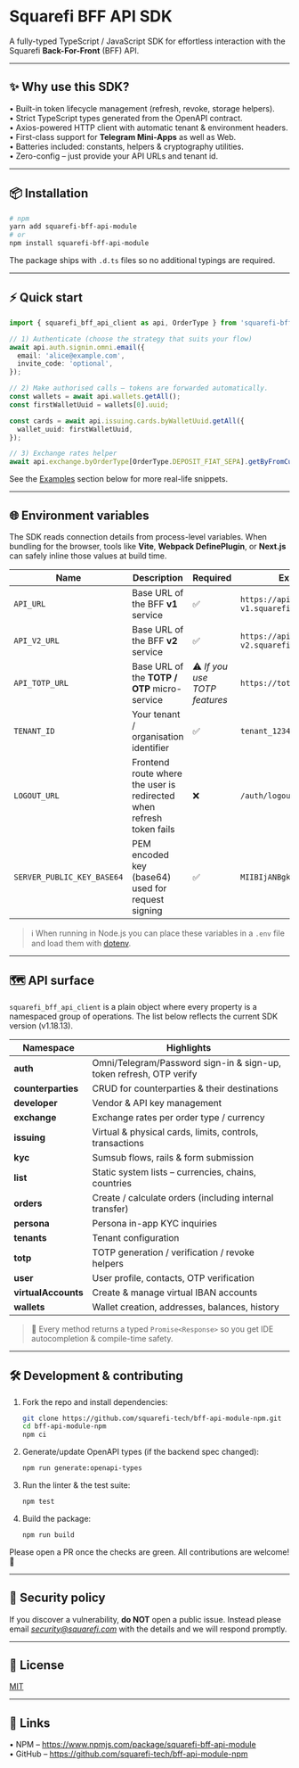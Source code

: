 # Squarefi BFF API SDK

A fully-typed TypeScript / JavaScript SDK for effortless interaction with the Squarefi **Back-For-Front** (BFF) API.

---

## ✨ Why use this SDK?

• Built-in token lifecycle management (refresh, revoke, storage helpers).  
• Strict TypeScript types generated from the OpenAPI contract.  
• Axios-powered HTTP client with automatic tenant & environment headers.  
• First-class support for **Telegram Mini-Apps** as well as Web.  
• Batteries included: constants, helpers & cryptography utilities.  
• Zero-config – just provide your API URLs and tenant id.

---

## 📦 Installation

```bash
# npm
yarn add squarefi-bff-api-module
# or
npm install squarefi-bff-api-module
```

The package ships with `.d.ts` files so no additional typings are required.

---

## ⚡️ Quick start

```ts
import { squarefi_bff_api_client as api, OrderType } from 'squarefi-bff-api-module';

// 1) Authenticate (choose the strategy that suits your flow)
await api.auth.signin.omni.email({
  email: 'alice@example.com',
  invite_code: 'optional',
});

// 2) Make authorised calls – tokens are forwarded automatically.
const wallets = await api.wallets.getAll();
const firstWalletUuid = wallets[0].uuid;

const cards = await api.issuing.cards.byWalletUuid.getAll({
  wallet_uuid: firstWalletUuid,
});

// 3) Exchange rates helper
await api.exchange.byOrderType[OrderType.DEPOSIT_FIAT_SEPA].getByFromCurrency(firstWalletUuid);
```

See the [Examples](#examples) section below for more real-life snippets.

---

## 🌐 Environment variables

The SDK reads connection details from process-level variables. When bundling for the browser, tools like **Vite**, **Webpack DefinePlugin**, or **Next.js** can safely inline those values at build time.

| Name                       | Description                                                          | Required                      | Example                       |
| -------------------------- | -------------------------------------------------------------------- | ----------------------------- | ----------------------------- |
| `API_URL`                  | Base URL of the BFF **v1** service                                   | ✅                            | `https://api-v1.squarefi.com` |
| `API_V2_URL`               | Base URL of the BFF **v2** service                                   | ✅                            | `https://api-v2.squarefi.com` |
| `API_TOTP_URL`             | Base URL of the **TOTP / OTP** micro-service                         | ⚠️ _If you use TOTP features_ | `https://totp.squarefi.com`   |
| `TENANT_ID`                | Your tenant / organisation identifier                                | ✅                            | `tenant_12345`                |
| `LOGOUT_URL`               | Frontend route where the user is redirected when refresh token fails | ❌                            | `/auth/logout`                |
| `SERVER_PUBLIC_KEY_BASE64` | PEM encoded key (base64) used for request signing                    | ✅                            | `MIIBIjANBgkqh…`              |

> ℹ️ When running in Node.js you can place these variables in a `.env` file and load them with [dotenv](https://npmjs.com/package/dotenv).

---

## 🗺️ API surface

`squarefi_bff_api_client` is a plain object where every property is a namespaced group of operations. The list below reflects the current SDK version (v1.18.13).

| Namespace           | Highlights                                                          |
| ------------------- | ------------------------------------------------------------------- |
| **auth**            | Omni/Telegram/Password sign-in & sign-up, token refresh, OTP verify |
| **counterparties**  | CRUD for counterparties & their destinations                        |
| **developer**       | Vendor & API key management                                         |
| **exchange**        | Exchange rates per order type / currency                            |
| **issuing**         | Virtual & physical cards, limits, controls, transactions            |
| **kyc**             | Sumsub flows, rails & form submission                               |
| **list**            | Static system lists – currencies, chains, countries                 |
| **orders**          | Create / calculate orders (including internal transfer)             |
| **persona**         | Persona in-app KYC inquiries                                        |
| **tenants**         | Tenant configuration                                                |
| **totp**            | TOTP generation / verification / revoke helpers                     |
| **user**            | User profile, contacts, OTP verification                            |
| **virtualAccounts** | Create & manage virtual IBAN accounts                               |
| **wallets**         | Wallet creation, addresses, balances, history                       |

> 📝 Every method returns a typed `Promise<Response>` so you get IDE autocompletion & compile-time safety.

---

## 🛠️ Development & contributing

1. Fork the repo and install dependencies:
   ```bash
   git clone https://github.com/squarefi-tech/bff-api-module-npm.git
   cd bff-api-module-npm
   npm ci
   ```
2. Generate/update OpenAPI types (if the backend spec changed):
   ```bash
   npm run generate:openapi-types
   ```
3. Run the linter & the test suite:
   ```bash
   npm test
   ```
4. Build the package:
   ```bash
   npm run build
   ```

Please open a PR once the checks are green. All contributions are welcome! 🤝

---

## 🔐 Security policy

If you discover a vulnerability, **do NOT** open a public issue. Instead please email *security@squarefi.com* with the details and we will respond promptly.

---

## 📄 License

[MIT](./LICENSE)

---

## 🔗 Links

• NPM – https://www.npmjs.com/package/squarefi-bff-api-module  
• GitHub – https://github.com/squarefi-tech/bff-api-module-npm
